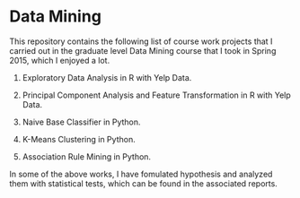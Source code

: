 # Data Mining
This repository contains the following list of course work projects that I carried out in the graduate level Data Mining course that I took in Spring 2015, which I enjoyed a lot.

1. Exploratory Data Analysis in R with Yelp Data.

2. Principal Component Analysis and Feature Transformation in R with Yelp Data.

3. Naive Base Classifier in Python.

4. K-Means Clustering in Python.

5. Association Rule Mining in Python.

In some of the above works, I have fomulated hypothesis and analyzed them with statistical tests, which can be found in the associated reports.
